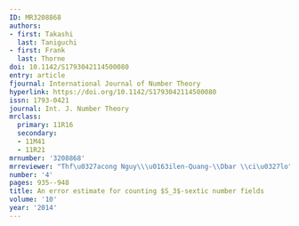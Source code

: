 ```yaml
---
ID: MR3208868
authors:
- first: Takashi
  last: Taniguchi
- first: Frank
  last: Thorne
doi: 10.1142/S1793042114500080
entry: article
fjournal: International Journal of Number Theory
hyperlink: https://doi.org/10.1142/S1793042114500080
issn: 1793-0421
journal: Int. J. Number Theory
mrclass:
  primary: 11R16
  secondary:
  - 11M41
  - 11R21
mrnumber: '3208868'
mrreviewer: "Thf\u0327acong Nguy\\\u0163ilen-Quang-\\Dbar \\ci\u0327lo"
number: '4'
pages: 935--948
title: An error estimate for counting $S_3$-sextic number fields
volume: '10'
year: '2014'
---
```

